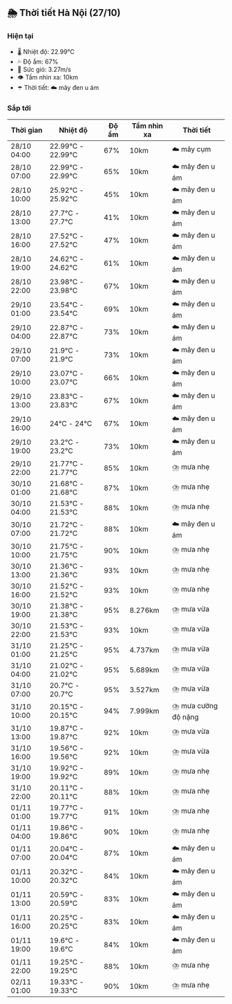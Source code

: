 ## 🌦️ Thời tiết Hà Nội (27/10)

### Hiện tại

- 🌡️ Nhiệt độ: 22.99℃
- 💦 Độ ẩm: 67%
- 💨 Sức gió: 3.27m/s
- 👁️ Tầm nhìn xa: 10km
- ☂️ Thời tiết: ☁️ mây đen u ám

### Sắp tới

| Thời gian | Nhiệt độ | Độ ẩm | Tầm nhìn xa | Thời tiết |
| --- | --- | --- | --- | --- |
| 28/10 04:00 | 22.99℃ - 22.99℃ | 67% | 10km | ☁️ mây cụm |
| 28/10 07:00 | 22.99℃ - 22.99℃ | 65% | 10km | ☁️ mây đen u ám |
| 28/10 10:00 | 25.92℃ - 25.92℃ | 45% | 10km | ☁️ mây đen u ám |
| 28/10 13:00 | 27.7℃ - 27.7℃ | 41% | 10km | ☁️ mây đen u ám |
| 28/10 16:00 | 27.52℃ - 27.52℃ | 47% | 10km | ☁️ mây đen u ám |
| 28/10 19:00 | 24.62℃ - 24.62℃ | 61% | 10km | ☁️ mây đen u ám |
| 28/10 22:00 | 23.98℃ - 23.98℃ | 67% | 10km | ☁️ mây đen u ám |
| 29/10 01:00 | 23.54℃ - 23.54℃ | 69% | 10km | ☁️ mây đen u ám |
| 29/10 04:00 | 22.87℃ - 22.87℃ | 73% | 10km | ☁️ mây đen u ám |
| 29/10 07:00 | 21.9℃ - 21.9℃ | 73% | 10km | ☁️ mây đen u ám |
| 29/10 10:00 | 23.07℃ - 23.07℃ | 66% | 10km | ☁️ mây đen u ám |
| 29/10 13:00 | 23.83℃ - 23.83℃ | 67% | 10km | ☁️ mây đen u ám |
| 29/10 16:00 | 24℃ - 24℃ | 67% | 10km | ☁️ mây đen u ám |
| 29/10 19:00 | 23.2℃ - 23.2℃ | 73% | 10km | ☁️ mây đen u ám |
| 29/10 22:00 | 21.77℃ - 21.77℃ | 85% | 10km | ⛈️ mưa nhẹ |
| 30/10 01:00 | 21.68℃ - 21.68℃ | 87% | 10km | ⛈️ mưa nhẹ |
| 30/10 04:00 | 21.53℃ - 21.53℃ | 88% | 10km | ⛈️ mưa nhẹ |
| 30/10 07:00 | 21.72℃ - 21.72℃ | 88% | 10km | ☁️ mây đen u ám |
| 30/10 10:00 | 21.75℃ - 21.75℃ | 90% | 10km | ⛈️ mưa nhẹ |
| 30/10 13:00 | 21.36℃ - 21.36℃ | 93% | 10km | ⛈️ mưa nhẹ |
| 30/10 16:00 | 21.52℃ - 21.52℃ | 93% | 10km | ⛈️ mưa nhẹ |
| 30/10 19:00 | 21.38℃ - 21.38℃ | 95% | 8.276km | ⛈️ mưa vừa |
| 30/10 22:00 | 21.53℃ - 21.53℃ | 93% | 10km | ⛈️ mưa vừa |
| 31/10 01:00 | 21.25℃ - 21.25℃ | 95% | 4.737km | ⛈️ mưa vừa |
| 31/10 04:00 | 21.02℃ - 21.02℃ | 95% | 5.689km | ⛈️ mưa vừa |
| 31/10 07:00 | 20.7℃ - 20.7℃ | 95% | 3.527km | ⛈️ mưa vừa |
| 31/10 10:00 | 20.15℃ - 20.15℃ | 94% | 7.999km | ⛈️ mưa cường độ nặng |
| 31/10 13:00 | 19.87℃ - 19.87℃ | 92% | 10km | ⛈️ mưa vừa |
| 31/10 16:00 | 19.56℃ - 19.56℃ | 92% | 10km | ⛈️ mưa vừa |
| 31/10 19:00 | 19.92℃ - 19.92℃ | 89% | 10km | ⛈️ mưa nhẹ |
| 31/10 22:00 | 20.11℃ - 20.11℃ | 88% | 10km | ⛈️ mưa nhẹ |
| 01/11 01:00 | 19.77℃ - 19.77℃ | 91% | 10km | ⛈️ mưa nhẹ |
| 01/11 04:00 | 19.86℃ - 19.86℃ | 90% | 10km | ⛈️ mưa nhẹ |
| 01/11 07:00 | 20.04℃ - 20.04℃ | 87% | 10km | ☁️ mây đen u ám |
| 01/11 10:00 | 20.32℃ - 20.32℃ | 84% | 10km | ☁️ mây đen u ám |
| 01/11 13:00 | 20.59℃ - 20.59℃ | 83% | 10km | ☁️ mây đen u ám |
| 01/11 16:00 | 20.25℃ - 20.25℃ | 83% | 10km | ☁️ mây đen u ám |
| 01/11 19:00 | 19.6℃ - 19.6℃ | 84% | 10km | ☁️ mây đen u ám |
| 01/11 22:00 | 19.25℃ - 19.25℃ | 88% | 10km | ⛈️ mưa nhẹ |
| 02/11 01:00 | 19.33℃ - 19.33℃ | 90% | 10km | ⛈️ mưa nhẹ |
